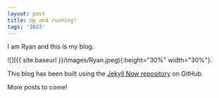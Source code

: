 ```yaml
---
layout: post
title: Up and running!
tags: '2023'
---
```


I am Ryan and this is my blog. 

![]({{ site.baseurl }}/images/Ryan.jpeg){:height="30%" width="30%"}.

This blog has been built using the [Jekyll Now repository](https://github.com/barryclark/jekyll-now) on GitHub.

More posts to come!
